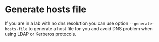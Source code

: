 # Generate hosts file

If you are in a lab with no dns resolution you can use option `--generate-hosts-file` to generate a host file for you and avoid DNS problem when using LDAP or Kerberos protocols.

<figure><img src="../.gitbook/assets/image (9).png" alt=""><figcaption></figcaption></figure>
